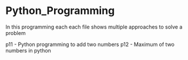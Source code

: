 # Python_Programming

In this programming each each file shows multiple approaches to solve a problem

p11 - Python programming to add two numbers
p12 - Maximum of two numbers in python
